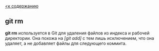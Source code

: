 [<к содержанию](./readme.md)

## git rm

**git rm** используется в Git для удаления файлов из индекса и рабочей директории. Она похожа на *[git add]* с тем лишь исключением, что она удаляет, а не добавляет файлы для следующего коммита.